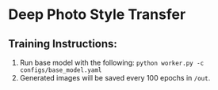 # Deep Photo Style Transfer

## Training Instructions:
1. Run base model with the following: `python worker.py -c configs/base_model.yaml`
2. Generated images will be saved every 100 epochs in `/out`.
